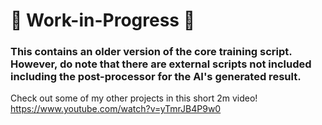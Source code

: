 # 🚧 Work-in-Progress 🚧
### This contains an older version of the core training script. However, do note that there are external scripts not included including the post-processor for the AI's generated result.


Check out some of my other projects in this short 2m video!
https://www.youtube.com/watch?v=yTmrJB4P9w0
